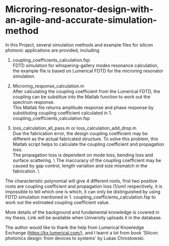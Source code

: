 # Microring-resonator-design-with-an-agile-and-accurate-simulation-method
In this Project, several simulation methods and example files for silicon photonic applications are provided, including
1. coupling_coefficients_calculation.fsp \
FDTD simulation for whispering-gallery modes resonance calculation, the example file is based on Lumerical FDTD for the microring resonator simulation. 

2. Microring_response_calculation.m \
After calculating the coupling coefficient from the Lumerical FDTD, the coupling can be substitue into the Matlab function to work out the spectrum response.\
This Matlab file returns amplitude response and phase response by substituting coupling coefficient calculated in 1. coupling_coefficients_calculation.fsp

3. loss_calculation_all_pass.m or loss_calculation_add_drop.m \
Due the fabrication error, the design coupling coefficient may be different as the actual fabricated structure. To solve this problem, this Matlab script helps to calculate the coupling coefficient and propagation loss. \
The propagation loss is dependent on mode loss, bending loss and surface scattering. \ 
The inaccuracy of the coupling coefficient may be caused by gap control, length variation and size mismatch in the fabrication. \

The characteristic polynomial will give 4 different roots, first two positive roots are coupling coefficient and propagation loss (1/um) respectively, it is impossible to tell which one is which, it can only be distinguished by using FDTD simulation mentioned in 1. coupling_coefficients_calculation.fsp to work out the estimated coupling coefficient value. 


More details of the background and fundamental knowledge is covered in my thesis. Link will be available when University uploads it in the database. 

The author would like to thank the help from Lumerical Knowledge Exchange (https://kx.lumerical.com/), and I learnt a lot from book 'Silicon photonics design: from devices to systems' by Lukas Chrostowski. 
